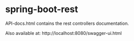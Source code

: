 # spring-boot-rest

API-docs.html contains the rest controllers documentation.

Also available at:
http://localhost:8080/swagger-ui.html
